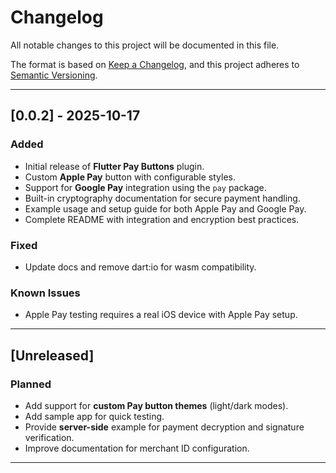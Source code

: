 # Changelog
All notable changes to this project will be documented in this file.

The format is based on [Keep a Changelog](https://keepachangelog.com/en/1.0.0/),
and this project adheres to [Semantic Versioning](https://semver.org/spec/v2.0.0.html).

---

## [0.0.2] - 2025-10-17
### Added
- Initial release of **Flutter Pay Buttons** plugin.
- Custom **Apple Pay** button with configurable styles.
- Support for **Google Pay** integration using the `pay` package.
- Built-in cryptography documentation for secure payment handling.
- Example usage and setup guide for both Apple Pay and Google Pay.
- Complete README with integration and encryption best practices.

### Fixed
- Update docs and remove dart:io for wasm compatibility.

### Known Issues
- Apple Pay testing requires a real iOS device with Apple Pay setup.

---

## [Unreleased]
### Planned
- Add support for **custom Pay button themes** (light/dark modes).
- Add sample app for quick testing.
- Provide **server-side** example for payment decryption and signature verification.
- Improve documentation for merchant ID configuration.

---

